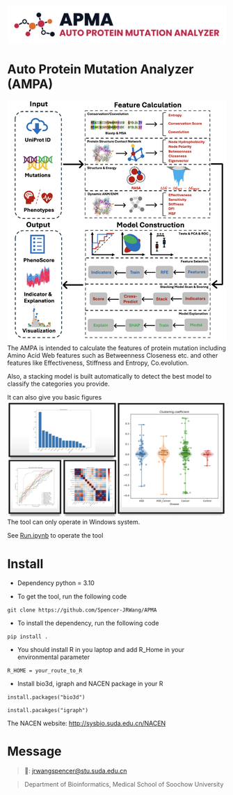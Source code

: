 ![APMA](Figure/LOGO.png)
# Auto Protein Mutation Analyzer (AMPA)
![APMA](Figure/deePheMut.png)
The AMPA is intended to calculate the features of protein mutation including Amino Acid Web features
such as Betweenness Closeness etc. and other features like Effectiveness, Stiffness and Entropy, Co.evolution.

Also, a stacking model is built automatically to detect the best model to classify the categories you provide.

It can also give you basic figures
![Figure_exp](Figure/Figure_exp.png)
The tool can only operate in Windows system.

See [Run.ipynb](./Run.ipynb) to operate the tool

# Install
- Dependency python = 3.10

- To get the tool, run the following code
```
git clone https://github.com/Spencer-JRWang/APMA
```
- To install the dependency, run the following code
```
pip install .
```
- You should install R in you laptop and add R_Home in your environmental parameter
```
R_HOME = your_route_to_R
```
- Install bio3d, igraph and NACEN package in your R
```
install.packages("bio3d")
```
```
install.pacakges("igraph")
```
The NACEN website: http://sysbio.suda.edu.cn/NACEN

# Message

> 📧: jrwangspencer@stu.suda.edu.cn

> Department of Bioinformatics, Medical School of Soochow University
